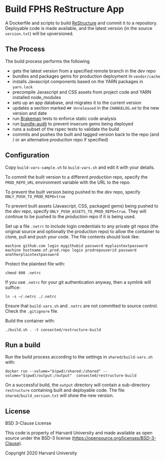 # Build FPHS ReStructure App

A Dockerfile and scripts to build [ReStructure](https://github.com/consected/ReStructure) and 
commit it to a repository. Deployable code is made available, and the latest version 
(in the source `version.txt`) will be upversioned.

## The Process

The build process performs the following

- gets the latest version from a specified remote branch in the *dev* repo
- bundles and packages gems for production deployment in `vendor/cache`
- installs Javascript components based on the YARN packages in `yarn.lock`
- precompile Javascript and CSS assets from project code and YARN installed node_modules
- sets up an app database, and migrates it to the current version
- updates a section marked `## Unreleased` in the `CHANGELOG.md` to the new version and date
- run [Brakeman](https://brakemanscanner.org/) tests to enforce static code analysis
- run [bundle-audit](https://github.com/rubysec/bundler-audit) to prevent insecure gems being deployed
- runs a subset of the rspec tests to validate the build
- commits and pushes the built and tagged version back to the repo 
    (and / or an alternative *production* repo if specified)

## Configuration

Copy `build-vars-sample.sh` to `build-vars.sh` and edit it with your details.

To commit the built version to a different *production* repo, specify the `PROD_REPO_URL`
environment variable with the URL to the repo.

To prevent the built version being pushed to the *dev* repo, specify `ONLY_PUSH_TO_PROD_REPO=true`

To prevent built assets (Javascript, CSS, packaged gems) being pushed to the *dev* repo,
specify `ONLY_PUSH_ASSETS_TO_PROD_REPO=true`. They will continue to be pushed to the *production*
repo if it is being used.

Set up a file `.netrc` to include login credentials to any private git repos (the original source
and optionally the production repo) to allow the container to clone, pull and push your code. The file 
contents should look like:

    machine github.com login mygithubid password myplaintextpassword
    machine hostname.of.prod.repo login prodrepouserid password anotherplaintextpassword

Protect the plaintext file with:

    chmod 600 .netrc

If you use `.netrc` for your git authentication anyway, then a symlink will suffice:

    ln -s ~/.netrc ./.netrc

Ensure that `build-vars.sh` and `.netrc` are not committed to source control. Check the `.gitignore` file.

Build the container with:

    ./build.sh . -t consected/restructure-build

## Run a build

Run the build process according to the settings in `shared/build-vars.sh` with:

    docker run --volume="$(pwd)/shared:/shared" --volume="$(pwd)/output:/output"  consected/restructure-build

On a successful build, the `output` directory will contain a sub-directory `restructure` 
containing built and deployable code. The file `shared/build_version.txt` will show the new version.

## License

BSD 3-Clause License

This code is property of Harvard University 
and made available as open source under the BSD-3 license 
(https://opensource.org/licenses/BSD-3-Clause).

Copyright 2020 Harvard University



